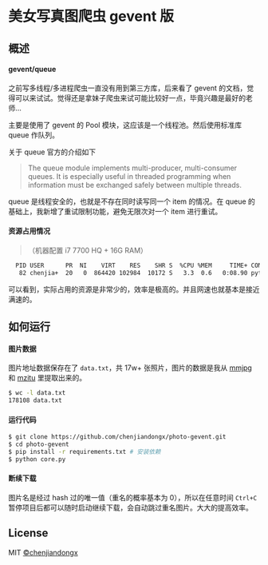 # 美女写真图爬虫 gevent 版

## 概述

#### gevent/queue
之前写多线程/多进程爬虫一直没有用到第三方库，后来看了 gevent 的文档，觉得可以来试试。觉得还是拿妹子爬虫来试可能比较好一点，毕竟兴趣是最好的老师...

主要是使用了 gevent 的 Pool 模块，这应该是一个线程池。然后使用标准库 queue 作队列。

关于 queue 官方的介绍如下
> The queue module implements multi-producer, multi-consumer queues. It is especially useful in threaded programming when information must be exchanged safely between multiple threads.

queue 是线程安全的，也就是不存在同时读写同一个 item 的情况。在 queue 的基础上，我新增了重试限制功能，避免无限次对一个 item 进行重试。

#### 资源占用情况
> （机器配置 i7 7700 HQ + 16G RAM）

```bash
  PID USER      PR  NI    VIRT    RES    SHR S  %CPU %MEM     TIME+ COMMAND
   82 chenjia+  20   0  864420 102984  10172 S   3.3  0.6   0:08.90 python
```

可以看到，实际占用的资源是非常少的，效率是极高的。并且网速也就基本是接近满速的。

## 如何运行

#### 图片数据
图片地址数据保存在了 `data.txt`，共 17w+ 张照片，图片的数据是我从 [mmjpg](https://github.com/chenjiandongx/mmjpg) 和 [mzitu](https://github.com/chenjiandongx/mzitu) 里提取出来的。
```bash
$ wc -l data.txt
178108 data.txt
```

#### 运行代码
```bash
$ git clone https://github.com/chenjiandongx/photo-gevent.git 
$ cd photo-gevent
$ pip install -r requirements.txt # 安装依赖
$ python core.py
```

#### 断续下载
图片名是经过 hash 过的唯一值（重名的概率基本为 0），所以在任意时间 `Ctrl+C` 暂停项目后都可以随时启动继续下载，会自动跳过重名图片。大大的提高效率。 


## License

MIT [©chenjiandongx](https://github.com/chenjiandongx)
